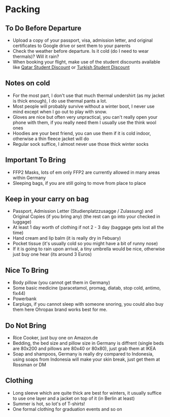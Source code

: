 # Packing

## To Do Before Departure

- Upload a copy of your passport, visa, admission letter, and original certificates to Google drive or sent them to your parents
- Check the weather before departure. Is it cold (do I need to wear thermals)? Will it rain?
- When booking your flight, make use of the student discounts available like [Qatar Student Discount](https://www.qatarairways.com/en/student-club.html) or [Turkish Student Discount](https://www.turkishairlines.com/en-int/student/)

## Notes on cold

- For the most part, I don't use that much thermal undershirt (as my jacket is thick enough), I do use thermal pants a lot.
- Most people will probably survive without a winter boot, I never use mind except when I go out to play with snow.
- Gloves are nice but often very unpractical, you can't really open your phone with them, if you really need them I usually use the think wool ones
- Hoodies are your best friend, you can use them if it is cold indoor, otherwise a thin fleece jacket will do
- Regular sock suffice, I almost never use those thick winter socks

## Important To Bring

- FFP2 Masks, lots of em only FFP2 are currently allowed in many areas within Germany
- Sleeping bags, if you are still going to move from place to place

## Keep in your carry on bag

- Passport, Admission Letter (Studienplatzzusagge / Zulassung) and Original Copies (if you bring any) (the rest can go into your checked in luggage)
- At least 1 day worth of clothing if not 2 - 3 day (baggage gets lost all the time)
- Hand cream and lip balm (it is really dry in Febuary)
- Pocket tissue (it's usually cold so you might have a bit of runny nose)
- If it is going to rain upon arrival, a tiny umbrella would be nice, otherwise just buy one hear (its around 3 Euros)

## Nice To Bring

- Body pillow (you cannot get them in Germany)
- Some basic medicine (paracetamol, promag, diatab, stop cold, antimo, fix44)
- Powerbank
- Earplugs, if you cannot sleep with someone snoring, you could also buy them here Ohropax brand works best for me.

## Do Not Bring

- Rice Cooker, just buy one on Amazon.de 
- Bedding, the bed size and pillow size in Germany is diffrent (single beds are 80x200 and pillows are 80x40 or 80x80), just grab them at IKEA
- Soap and shampoos, Germany is really dry compared to Indonesia, using soaps from Indonesia will make your skin break, just get them at Rossman or DM


## Clothing

- Long sleeve which are quite thick are best for winters, it usually suffice to use one layer and a jacket on top of it (in Berlin at least)
- Summer is hot, so lot's of T-shirts!
- One formal clothing for graduation events and so on
